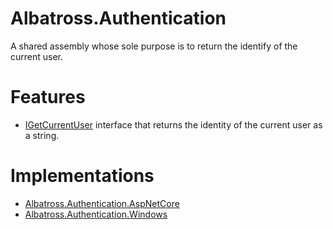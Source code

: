 # Albatross.Authentication
A shared assembly whose sole purpose is to return the identify of the current user.

# Features
* [IGetCurrentUser](./IGetCurrentUser.cs) interface that returns the identity of the current user as a string.

# Implementations
* [Albatross.Authentication.AspNetCore](../Albatross.Authentication.AspNetCore/)
* [Albatross.Authentication.Windows](../Albatross.Authentication.Windows/)